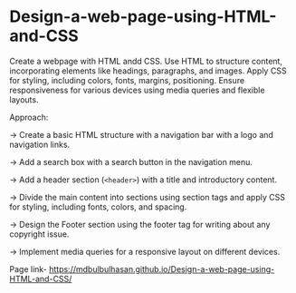 # Design-a-web-page-using-HTML-and-CSS

Create a webpage with HTML andd CSS. Use HTML to structure content, incorporating elements like headings, paragraphs, and
images. Apply CSS for styling, including colors, fonts, margins,
positioning. Ensure responsiveness for various devices using media queries and flexible layouts.

Approach:

-> Create a basic HTML structure with a navigation bar with a logo and navigation links.

-> Add a search box with a search button in the navigation menu.

-> Add a header section (`<header>`) with a title and introductory content.

-> Divide the main content into sections using section tags and apply CSS for styling, including fonts, colors, and spacing.

-> Design the Footer section using the footer tag for writing about any copyright issue.

-> Implement media queries for a responsive layout on different devices.

Page link- https://mdbulbulhasan.github.io/Design-a-web-page-using-HTML-and-CSS/
